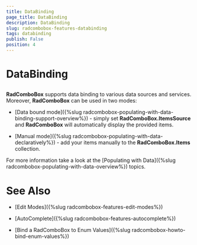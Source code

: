 ```yaml
---
title: DataBinding
page_title: DataBinding
description: DataBinding
slug: radcombobox-features-databinding
tags: databinding
publish: False
position: 4
---
```


# DataBinding



## 

__RadComboBox__ supports data binding to various data sources and services. Moreover, __RadComboBox__ can be used in two modes:

* [Data bound mode]({%slug radcombobox-populating-with-data-binding-support-overview%}) - simply set __RadComboBox.ItemsSource__ and __RadComboBox__ will automatically display the provided items.

* [Manual mode]({%slug radcombobox-populating-with-data-declaratively%}) - add your items manually to the __RadComboBox.Items__ collection. 

For more information take a look at the [Populating with Data]({%slug radcombobox-populating-with-data-overview%}) topics.

# See Also

 * [Edit Modes]({%slug radcombobox-features-edit-modes%})

 * [AutoComplete]({%slug radcombobox-features-autocomplete%})

 * [Bind a RadComboBox to Enum Values]({%slug radcombobox-howto-bind-enum-values%})
